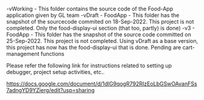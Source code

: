 -vWorking -  This folder contains the source code of the Food-App application given by GL team
-vDraft - FoodApp - This folder has the snapshot of the sourcecode commited on 18-Sep-2022. This project is not completed. Only the food-display-ui section (that too, partly) is done)
-v3 - FoodApp - This folder has the  snapshot of the source code committed on 25-Sep-2022. This project is not completed. Using vDraft as a base version, this project has now has the food-display-ui that is done. Pending are cart-management functions 



Please refer the following link for instructions related to setting up debugger, project setup activities, etc..

https://docs.google.com/document/d/1dlG9qogR792RIzEoLbGSwOAvanFSs7adngYD9YZierg/edit?usp=sharing

